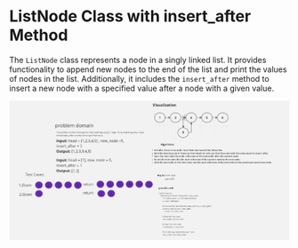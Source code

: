 # ListNode Class with insert_after Method

The `ListNode` class represents a node in a singly linked list. It provides functionality to append new nodes to the end of the list and print the values of nodes in the list. Additionally, it includes the `insert_after` method to insert a new node with a specified value after a node with a given value.




![alt text](<To do project.jpg>)